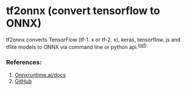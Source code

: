 # tf2onnx (convert tensorflow to ONNX)

tf2onnx converts TensorFlow (tf-1. x or tf-2. x), keras, tensorflow. js and
tflite models to ONNX via command line or python api.<sup>([ref][2])</sup>

### References:
  1) [Onnxruntime.ai/docs][1]
  2) [GitHub][2]

[1]: <https://onnxruntime.ai/docs/tutorials/tf-get-started.html> "onnxruntime.ai/docs"
[2]: <https://github.com/onnx/tensorflow-onnx> "GitHub"
